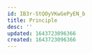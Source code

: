 ```yaml
---
id: IB3r-StQOyVKwGePyEN_b
title: Principle
desc: ''
updated: 1643723096366
created: 1643723096366
---
```


